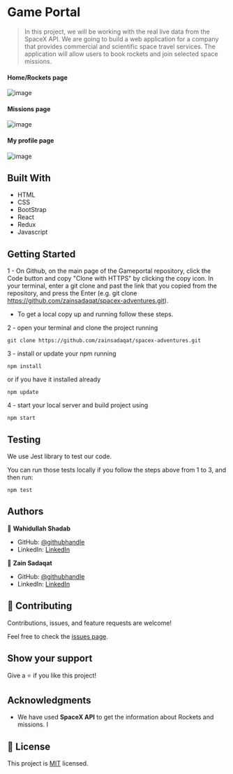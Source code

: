 
# Game Portal

> In this project, we will be working with the real live data from the SpaceX API. We are going to build a web application for a company that provides commercial and scientific space travel services. The application will allow users to book rockets and join selected space missions.

#### Home/Rockets page
![image](https://user-images.githubusercontent.com/51750930/142662068-924a9e2a-f233-46a7-9170-fc8e6839ccf5.png)

#### Missions page
![image](https://user-images.githubusercontent.com/51750930/142675001-d61d0872-6480-441a-8452-2c9da16ea099.png)

#### My profile page
![image](https://user-images.githubusercontent.com/51750930/142675144-0faf00ea-f491-4113-8d13-61cc5c7946f3.png)

## Built With

- HTML 
- CSS
- BootStrap
- React
- Redux
- Javascript


## Getting Started

1 - On Github, on the main page of the Gameportal repository, click the Code button and copy "Clone with HTTPS" by clicking the copy icon.
In your terminal, enter a git clone and past the link that you copied from the repository, and press the   Enter
(e.g. git clone https://github.com/zainsadaqat/spacex-adventures.git).

* To get a local copy up and running follow these steps.

2 - open your terminal and clone the project running 

`git clone https://github.com/zainsadaqat/spacex-adventures.git`

3 - install or update your npm running

`npm install` 

or if you have it installed already 

`npm update`

4 - start your local server and build project using

`npm start`

## Testing

We use Jest library to test our code.

You can run those tests locally if you follow the steps above from 1 to 3, and then run:

`npm test`

## Authors

👤 **Wahidullah Shadab**

- GitHub: [@githubhandle](https://github.com/shadabwahidullah)
- LinkedIn: [LinkedIn](https://www.linkedin.com/in/wahidullah-shadab-2712031a3)

👤 **Zain Sadaqat**

- GitHub: [@githubhandle](https://github.com/zainsadaqat)
- LinkedIn: [LinkedIn](https://www.linkedin.com/in/zain-sadaqat/)

## 🤝 Contributing

Contributions, issues, and feature requests are welcome!

Feel free to check the [issues page](../../issues/).

## Show your support

Give a ⭐️ if you like this project!

## Acknowledgments

- We have used **SpaceX API** to get the information about Rockets and missions. I
## 📝 License

This project is [MIT](./MIT.md) licensed.
